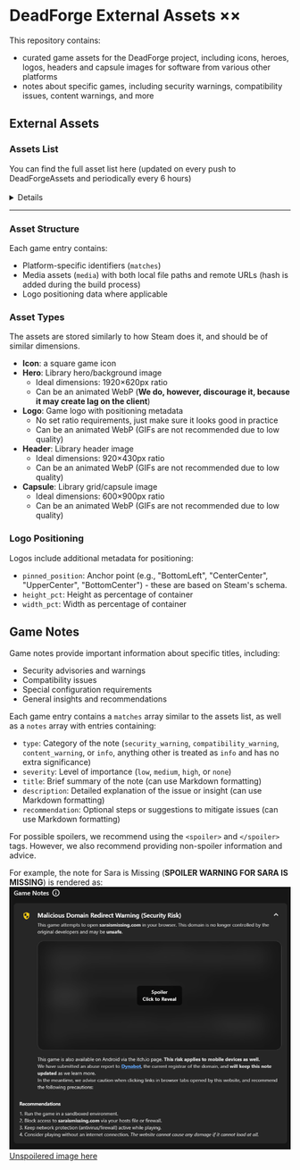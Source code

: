 # DeadForge External Assets **××**

This repository contains:
- curated game assets for the DeadForge project, including icons, heroes, logos, headers and capsule images for software from various other platforms
- notes about specific games, including security warnings, compatibility issues, content warnings, and more

## External Assets

### Assets List
<spoiler>
<summary>You can find the full asset list here (updated on every push to DeadForgeAssets and periodically every 6 hours)</summary>
<br>
<details>
<!-- This list is not made to be edited manually, and is handled by @deadcodebot --->
<!------------ That's why we have these cool comments in the README :3 ------------->
<!------------------------------- ASSETS_LIST_START -------------------------------->

| File name / Game name<br>Game Source<br>Game ID | iconUrl | logoUrl | heroUrl | headerUrl | capsuleUrl |
|:---------:|:------:|:------:|:------:|:--------:|:----------:|
| Arctic Combat<br>Steam<br>212370 |  | ❌ | ❌ |  | ❌ |
| Battle for Graxia<br>Steam<br>90530 |  | ❌ | ❌ |  | ❌ |
| Bloodwash<br>Itch<br>1199082 | ❌ | ❌ | ❌ | ❌ | ❌ |
| [BTD6.jsonc](https://github.com/DeadCodeGames/DeadForgeExternalData/blob/main/DeadForgeAssets/curated/games/BTD6.jsonc)<br>Epic<br>7786b355a13b47a6b3915335117cd0b2 | ✅ | ✅ | ✅ | ✅ | ✅ |
| Brawl Busters<br>Steam<br>109410 |  | ❌ | ❌ |  | ❌ |
| [Buckshot Roulette.jsonc](https://github.com/DeadCodeGames/DeadForgeExternalData/blob/main/DeadForgeAssets/curated/games/Buckshot%20Roulette.jsonc)<br>Steam<br>2835570 |  | 🇯🇵 ✅ |  |  |  |
| Codename Gordon<br>Steam<br>92 |  | ❌ | ❌ |  | ❌ |
| Cold Call [Christmas Horror]<br>Itch<br>840022 | ❌ | ❌ | ❌ | ❌ | ❌ |
| [Crosshair V2.jsonc](https://github.com/DeadCodeGames/DeadForgeExternalData/blob/main/DeadForgeAssets/curated/games/Crosshair%20V2.jsonc)<br>Epic<br>8d3fd7a1c6034e799f04a2c8cce520a3 | ✅ | ✅ | ✅ | ✅ | ✅ |
| DELTARUNE (Chapter 1 & 2 DEMO)<br>Steam<br>1690940 |  | ❌ | ❌ |  | ❌ |
| dire decks<br>Itch<br>1924109 | ❌ | ❌ | ❌ | ❌ | ❌ |
| District 187<br>Steam<br>221080 |  | ❌ | ❌ |  | ❌ |
| [DDLC+.jsonc](https://github.com/DeadCodeGames/DeadForgeExternalData/blob/main/DeadForgeAssets/curated/games/DDLC%2B.jsonc)<br>Epic<br>c5109bdceb3a453bb38c2fdc964ddee8 | ✅ | ✅ | ✅ | ✅ | ✅ |
| DON'T FEED IT<br>Itch<br>3471790 | ❌ | ❌ | ❌ | ❌ | ❌ |
| Don't Look Away From The Colors<br>Itch<br>432501 | ❌ | ❌ | ❌ | ❌ | ❌ |
| [Epic Games Store.jsonc](https://github.com/DeadCodeGames/DeadForgeExternalData/blob/main/DeadForgeAssets/curated/games/Epic%20Games%20Store.jsonc)<br>Epic<br>-1 | ✅ | ✅ | ✅ | ✅ | ✅ |
| Fall Guys<br>Epic<br>0a2d9f6403244d12969e11da6713137b | ❌ | ❌ | ❌ | ❌ | ❌ |
| Fears to Fathom - Home Alone<br>Itch<br>1111002 | ❌ | ❌ | ❌ | ❌ | ❌ |
| Fears to Fathom - Norwood Hitchhike<br>Itch<br>1339579 | ❌ | ❌ | ❌ | ❌ | ❌ |
| Fishing Planet<br>Epic<br>ab68facc57fa457a9832de2a982048e9 | ❌ | ❌ | ❌ | ❌ | ❌ |
| FOOTAGE 1985<br>Itch<br>1534262 | ❌ | ❌ | ❌ | ❌ | ❌ |
| [Fortnite.jsonc](https://github.com/DeadCodeGames/DeadForgeExternalData/blob/main/DeadForgeAssets/curated/games/Fortnite.jsonc)<br>Epic<br>Fortnite | ✅ | ✅ | ✅ | ✅ | ✅ |
| [FNF.jsonc](https://github.com/DeadCodeGames/DeadForgeExternalData/blob/main/DeadForgeAssets/curated/games/FNF.jsonc)<br>Itch<br>792778 | ✅ | ✅ | ✅ | ✅ | ✅ |
| Genshin Impact<br>Epic<br>41869934302e4b8cafac2d3c0e7c293d | ❌ | ❌ | ❌ | ❌ | ❌ |
| [Godot Engine.jsonc](https://github.com/DeadCodeGames/DeadForgeExternalData/blob/main/DeadForgeAssets/curated/games/Godot%20Engine.jsonc)<br>Itch<br>188955 | ✅ | ✅ | ✅ | ✅ | ✅ |
| [GTA5.jsonc](https://github.com/DeadCodeGames/DeadForgeExternalData/blob/main/DeadForgeAssets/curated/games/GTA5.jsonc)<br>Epic<br>9d2d0eb64d5c44529cece33fe2a46482 | ✅ | ✅ | ✅ | ✅ | ✅ |
| Haunted Memories<br>Steam<br>241640 |  | ❌ | ❌ |  | ❌ |
| Hell is Others<br>Epic<br>0e70be0cea0446599acb4c26d2e925f9 | ❌ | ❌ | ❌ | ❌ | ❌ |
| Honkai Impact 3rd<br>Epic<br>0dc22b543a40440fab5a98d1e40c02c1 | ❌ | ❌ | ❌ | ❌ | ❌ |
| Honkai: Star Rail<br>Epic<br>86ae9acccf8443e18fca6950e0181288 | ❌ | ❌ | ❌ | ❌ | ❌ |
| [itch.io.jsonc](https://github.com/DeadCodeGames/DeadForgeExternalData/blob/main/DeadForgeAssets/curated/games/itch.io.jsonc)<br>Itch<br>-1 | ✅ | ✅ | ✅ | ✅ | ✅ |
| Limbo<br>Epic<br>Hazelnut | ❌ | ❌ | ❌ | ❌ | ❌ |
| [Marvel Rivals.jsonc](https://github.com/DeadCodeGames/DeadForgeExternalData/blob/main/DeadForgeAssets/curated/games/Marvel%20Rivals.jsonc)<br>Epic<br>575efd0b5dd54429b035ffc8fe2d36d0 | ✅ | 🇬🇧 ✅<br>🇨🇳 ✅ | ✅ | 🇬🇧 ✅<br>🇨🇳 ✅ | 🇬🇧 ✅<br>🇨🇳 ✅ |
| Neon Abyss<br>Epic<br>a26f991a5e6c4e9c9572fc200cbea47f | ❌ | ❌ | ❌ | ❌ | ❌ |
| ocean of eyes<br>Itch<br>3228009 | ❌ | ❌ | ❌ | ❌ | ❌ |
| Pandora Saga: Weapons of Balance<br>Steam<br>106010 | ❌ | ❌ | ❌ |  | ❌ |
| RAWMEN: Food Fighter Arena 🍜<br>Epic<br>93228a1a7b2b4205811d8edf930a0c18 | ❌ | ❌ | ❌ | ❌ | ❌ |
| Renaissance Heroes<br>Steam<br>221790 |  | ❌ | ❌ |  | ❌ |
| Rocket League®<br>Epic<br>Sugar | ❌ | ❌ | ❌ | ❌ | ❌ |
| [RUNONCE (remember_me).jsonc](https://github.com/DeadCodeGames/DeadForgeExternalData/blob/main/DeadForgeAssets/curated/games/RUNONCE%20(remember_me).jsonc)<br>Itch<br>377841 | ✅ | ✅ | ✅ | ✅ | ✅ |
| Rusty Hearts<br>Steam<br>36630 |  | ❌ | ❌ |  | ❌ |
| [Sara is Missing.jsonc](https://github.com/DeadCodeGames/DeadForgeExternalData/blob/main/DeadForgeAssets/curated/games/Sara%20is%20Missing.jsonc)<br>Itch<br>89457 | ✅ | 🇬🇧 ✅<br>🇷🇺 ✅ | ✅ | 🇬🇧 ✅<br>🇷🇺 ✅ | 🇬🇧 ✅<br>🇷🇺 ✅ |
| Scratchin' Melodii (Beta Demo)<br>Itch<br>1165696 | ❌ | ❌ | ❌ | ❌ | ❌ |
| Search Party (Director's Cut)<br>Itch<br>944469 | ❌ | ❌ | ❌ | ❌ | ❌ |
| SEPTEMBER 1999<br>Itch<br>306261 | ❌ | ❌ | ❌ | ❌ | ❌ |
| [Shake Art DELUXE.jsonc](https://github.com/DeadCodeGames/DeadForgeExternalData/blob/main/DeadForgeAssets/curated/games/Shake%20Art%20DELUXE.jsonc)<br>Itch<br>1365997 | ✅ | ✅ | ❌ | ❌ | ❌ |
| Shitty Wizard Installer<br>Itch<br>690351 | ❌ | ❌ | ❌ | ❌ | ❌ |
| [Simulacra Pipe Dreams.jsonc](https://github.com/DeadCodeGames/DeadForgeExternalData/blob/main/DeadForgeAssets/curated/games/Simulacra%20Pipe%20Dreams.jsonc)<br>Steam<br>878320 |  | ✅ | ✅ |  | ✅ |
| [Steam.jsonc](https://github.com/DeadCodeGames/DeadForgeExternalData/blob/main/DeadForgeAssets/curated/games/Steam.jsonc)<br>Steam<br>-1 | ✅ | ✅ | ✅ | ✅ | ✅ |
| [Steamworks Common Redistributables.jsonc](https://github.com/DeadCodeGames/DeadForgeExternalData/blob/main/DeadForgeAssets/curated/games/Steamworks%20Common%20Redistributables.jsonc)<br>Steam<br>228980 |  |  |  |  | ✅ |
| The Convenience Store \| 夜勤事件<br>Itch<br>569657 | ❌ | ❌ | ❌ | ❌ | ❌ |
| The Horror Of Salazar House<br>Itch<br>672869 | ❌ | ❌ | ❌ | ❌ | ❌ |
| The Stanley Parable Demo<br>Steam<br>247750 |  | ❌ | ❌ |  | ❌ |
| [The WereCleaner.jsonc](https://github.com/DeadCodeGames/DeadForgeExternalData/blob/main/DeadForgeAssets/curated/games/The%20WereCleaner.jsonc)<br>Epic<br>88814f1dc3aa4b7f810821e03edebb81 | ✅ | ✅ | ✅ | ✅ | ✅ |
| [The WereCleaner.jsonc](https://github.com/DeadCodeGames/DeadForgeExternalData/blob/main/DeadForgeAssets/curated/games/The%20WereCleaner.jsonc)<br>Steam<br>2795000 |  |  |  | ✅ |  |
| Turnip Boy Commits Tax Evasion<br>Epic<br>3d34f303a68c44c2a9b44a3988533e90 | ❌ | ❌ | ❌ | ❌ | ❌ |
| [Unreal Engine 5.jsonc](https://github.com/DeadCodeGames/DeadForgeExternalData/blob/main/DeadForgeAssets/curated/games/Unreal%20Engine%205.jsonc)<br>Epic<br>UE_5.5 | ✅ | ✅ | ✅ | ✅ | ✅ |
| VALORANT<br>Epic<br>602eb4abc8764c87b7f2607a1ef8c18e | ❌ | ❌ | ❌ | ❌ | ❌ |
| Vanguard: Saga of Heroes F2P<br>Steam<br>218210 |  | ❌ | ❌ |  | ❌ |
| [ZZZ.jsonc](https://github.com/DeadCodeGames/DeadForgeExternalData/blob/main/DeadForgeAssets/curated/games/ZZZ.jsonc)<br>Epic<br>525aa0efd70f4399b9f64bcd2a5b38c7 | ✅ | 🇬🇧 ✅<br>🇨🇳 ✅ | ✅ | ✅ | ✅ |

<!-------------------------------- ASSETS_LIST_END --------------------------------->
<!---------------------- Table generated by @deadcodebot uwu ----------------------->
<!-- TABLE_UPDATE_TIME_START -->Last updated on <strong>Monday 16 June 2025 at 18:17:10 UTC</strong>.<!-- TABLE_UPDATE_TIME_END -->
<hr>

#### What does this table mean?
| Marker | Meaning |
|---:|:---|
| ❌ | This asset is not provided in the DeadForge Curated Assets list, and has been request in a [GitHub Issue](https://github.com/DeadCodeGames/DeadForgeExternalData/issues). |
| ⚠️ | This asset is provided in the DeadForge Curated Assets list, but its availability check has failed (most likely, its link has expired, or the file has been removed from the server it is hosted on). This link should be replaced ASAP. |
| ✅ | This asset is provided in the DeadForge Curated Assets list, and it is available for use. |
| 🇬🇧 ✅<br>🇯🇵 ⚠️ | This asset's **localized English variant** is provided in the DeadForge Curated Assets list, and is available for use.<br>However, its **localized Japanese variant** is failing its availability check, and is not available for use.

</details>
<hr>
</spoiler>

### Asset Structure

Each game entry contains:
- Platform-specific identifiers (`matches`)
- Media assets (`media`) with both local file paths and remote URLs (hash is added during the build process)
- Logo positioning data where applicable

### Asset Types

The assets are stored similarly to how Steam does it, and should be of similar dimensions.
- **Icon**: a square game icon
- **Hero**: Library hero/background image
  - Ideal dimensions: 1920×620px ratio
  - Can be an animated WebP (**We do, however, discourage it, because it may create lag on the client**)
- **Logo**: Game logo with positioning metadata
  - No set ratio requirements, just make sure it looks good in practice
  - Can be an animated WebP (GIFs are not recommended due to low quality)
- **Header**: Library header image
  - Ideal dimensions: 920×430px ratio
  - Can be an animated WebP (GIFs are not recommended due to low quality)
- **Capsule**: Library grid/capsule image
  - Ideal dimensions: 600×900px ratio
  - Can be an animated WebP (GIFs are not recommended due to low quality)

### Logo Positioning

Logos include additional metadata for positioning:
- `pinned_position`: Anchor point (e.g., "BottomLeft", "CenterCenter", "UpperCenter", "BottomCenter") - these are based on Steam's schema. 
- `height_pct`: Height as percentage of container
- `width_pct`: Width as percentage of container

## Game Notes

Game notes provide important information about specific titles, including:
- Security advisories and warnings
- Compatibility issues
- Special configuration requirements
- General insights and recommendations

Each game entry contains a `matches` array similar to the assets list, as well as a `notes` array with entries containing:
- `type`: Category of the note (`security_warning`, `compatibility_warning`, `content_warning`, or `info`, anything other is treated as `info` and has no extra significance)
- `severity`: Level of importance (`low`, `medium`, `high`, or `none`)
- `title`: Brief summary of the note (can use Markdown formatting)
- `description`: Detailed explanation of the issue or insight (can use Markdown formatting)
- `recommendation`: Optional steps or suggestions to mitigate issues (can use Markdown formatting)

For possible spoilers, we recommend using the `<spoiler>` and `</spoiler>` tags. However, we also recommend providing non-spoiler information and advice.

For example, the note for Sara is Missing (**SPOILER WARNING FOR SARA IS MISSING**) is rendered as: 
![Spoilered](README/SIMSpoilered.png)
[Unspoilered image here](README/SIMUnspoilered.png)
